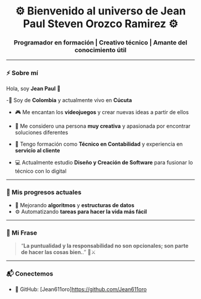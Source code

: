 <h1 align="center">⚙️ Bienvenido al universo de <strong>Jean Paul Steven Orozco Ramirez </strong> ⚙️</h1>
<h3 align="center">Programador en formación | Creativo técnico | Amante del conocimiento útil</h3>

<p align="center">

</p>

---

### ⚡ Sobre mí



Hola, soy <strong>Jean Paul</strong> 👋

-📍 Soy de <strong>Colombia</strong> y actualmente vivo en <strong>Cúcuta</strong>

- 🎮 Me encantan los <strong>videojuegos</strong> y crear nuevas ideas a partir de ellos

- 🧠 Me considero una persona <strong>muy creativa</strong> y apasionada por encontrar soluciones diferentes

- 💼 Tengo formación como <strong>Técnico en Contabilidad</strong> y experiencia en <strong>servicio al cliente</strong>

- 💻 Actualmente estudio <strong>Diseño y Creación de Software</strong> para fusionar lo técnico con lo digital

---

### 🚀 Mis progresos actuales

- 🔄 Mejorando <strong>algoritmos</strong> y <strong>estructuras de datos</strong>
- ⚙️ Automatizando <strong> tareas para hacer la vida más fácil</strong>

<p align="center">

</p>

---

### 🎯 Mi Frase

> “<strong>La puntualidad y la responsabilidad no son opcionales; son parte de hacer las cosas bien.</strong>.” 🧠⚔️

---

### 📬 Conectemos

- 🔗 GitHub: [Jean611oro]https://github.com/Jean611oro

<p align="center">
 
</p>
